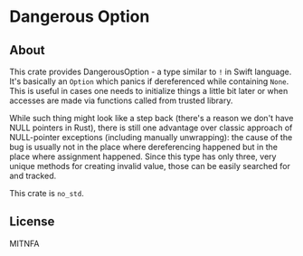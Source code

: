 Dangerous Option
================

About
-----

This crate provides DangerousOption - a type similar to `!` in Swift language. It's basically
an `Option` which panics if dereferenced while containing `None`. This is useful in cases one
needs to initialize things a little bit later or when accesses are made via functions called
from trusted library.

While such thing might look like a step back (there's a reason we don't have NULL pointers in
Rust), there is still one advantage over classic approach of NULL-pointer exceptions (including
manually unwrapping): the cause of the bug is usually not in the place where dereferencing
happened but in the place where assignment happened. Since this type has only three, very
unique methods for creating invalid value, those can be easily searched for and tracked.

This crate is `no_std`.

License
-------

MITNFA
